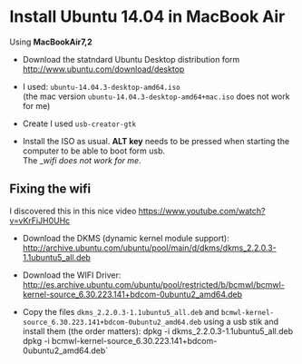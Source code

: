 Install Ubuntu 14.04 in MacBook Air
===================================

Using __MacBookAir7,2__

- Download the statndard Ubuntu Desktop distribution form <http://www.ubuntu.com/download/desktop>
- I used: `ubuntu-14.04.3-desktop-amd64.iso`  
(the mac version `ubuntu-14.04.3-desktop-amd64+mac.iso` does not work for me)

- Create   I used `usb-creator-gtk`
- Install the ISO as usual. __ALT key__ needs to be pressed when starting the computer to be able to boot form usb.  
  The __wifi does not work for me_. 


Fixing the wifi
---------------

I discovered this in this nice video <https://www.youtube.com/watch?v=vKrFiJH0UHc>

- Download the DKMS (dynamic kernel module support): <http://archive.ubuntu.com/ubuntu/pool/main/d/dkms/dkms_2.2.0.3-1.1ubuntu5_all.deb>
- Download the WIFI Driver: 
http://es.archive.ubuntu.com/ubuntu/pool/restricted/b/bcmwl/bcmwl-kernel-source_6.30.223.141+bdcom-0ubuntu2_amd64.deb

- Copy the files `dkms_2.2.0.3-1.1ubuntu5_all.deb` and `bcmwl-kernel-source_6.30.223.141+bdcom-0ubuntu2_amd64.deb` using a usb stik and install them (the order matters): 
    dpkg -i dkms_2.2.0.3-1.1ubuntu5_all.deb
    dpkg -i bcmwl-kernel-source_6.30.223.141+bdcom-0ubuntu2_amd64.deb`

